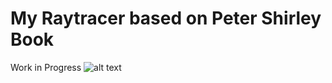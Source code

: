 # My Raytracer based on Peter Shirley Book
Work in Progress
![alt text](https://raw.githubusercontent.com/manuelpagliuca/my_rt/render/face_3_hours_render.jpg)
